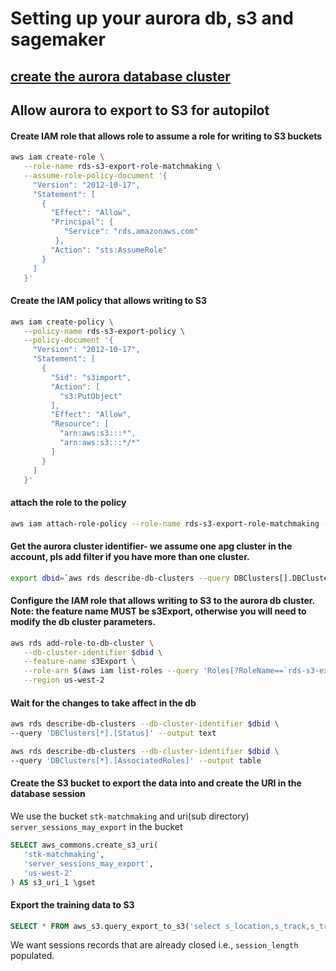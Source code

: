 # Setting up your aurora db, s3 and sagemaker

## [create the aurora database cluster](../aurora-pg-cdk)

## Allow aurora to export to S3 for autopilot

#### Create IAM role that allows role to assume a role for writing to S3 buckets

``` bash
aws iam create-role \
   --role-name rds-s3-export-role-matchmaking \
   --assume-role-policy-document '{
     "Version": "2012-10-17",
     "Statement": [
       {
         "Effect": "Allow",
         "Principal": {
            "Service": "rds.amazonaws.com"
          },
         "Action": "sts:AssumeRole"
       }
     ] 
   }'  
```
#### Create the IAM policy that allows writing to S3

```bash
aws iam create-policy \
   --policy-name rds-s3-export-policy \
   --policy-document '{
     "Version": "2012-10-17",
     "Statement": [
       {
         "Sid": "s3import",
         "Action": [
           "s3:PutObject"
         ],
         "Effect": "Allow",
         "Resource": [
           "arn:aws:s3:::*",
           "arn:aws:s3:::*/*"
         ] 
       }
     ] 
   }'     
```

#### attach the role to the policy
```bash
aws iam attach-role-policy --role-name rds-s3-export-role-matchmaking --policy-arn $(aws iam list-policies --query 'Policies[?PolicyName==`rds-s3-export-policy`].Arn' --output text)
```

#### Get the aurora cluster identifier- we assume one apg cluster in the account, pls add filter if you have more than one cluster. 
```bash
export dbid=`aws rds describe-db-clusters --query DBClusters[].DBClusterIdentifier --output text`
```

#### Configure the IAM role that allows writing to S3 to the aurora db cluster. Note: the feature name MUST be s3Export, otherwise you will need to modify the db cluster parameters.
```bash
aws rds add-role-to-db-cluster \
   --db-cluster-identifier $dbid \
   --feature-name s3Export \
   --role-arn $(aws iam list-roles --query 'Roles[?RoleName==`rds-s3-export-role-matchmaking`].Arn' --output text)   \
   --region us-west-2
```

#### Wait for the changes to take affect in the db

```bash
aws rds describe-db-clusters --db-cluster-identifier $dbid \
--query 'DBClusters[*].[Status]' --output text
```
```bash
aws rds describe-db-clusters --db-cluster-identifier $dbid \
--query 'DBClusters[*].[AssociatedRoles]' --output table
```

#### Create the S3 bucket to export the data into and create the URI in the database session

We use the bucket `stk-matchmaking` and uri(sub directory) `server_sessions_may_export` in the bucket

```sql
SELECT aws_commons.create_s3_uri(
   'stk-matchmaking',
   'server_sessions_may_export',
   'us-west-2'
) AS s3_uri_1 \gset
```

#### Export the training data to S3

```sql
SELECT * FROM aws_s3.query_export_to_s3('select s_location,s_track,s_tracktheme,s_mode,s_difficulty,p_location,p_track,p_tracktheme,p_mode,p_difficulty,EXTRACT(MINUTE FROM session_length) from server_sessions where session_length is not null and p_skill is not null', :'s3_uri_1', options :='header true,format csv, delimiter $$,$$');
```
We want sessions records that are already closed i.e., `session_length` populated. 
